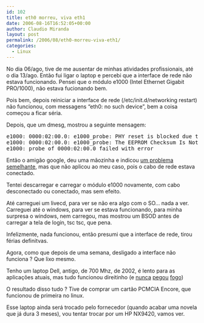 ```yaml
---
id: 102
title: eth0 morreu, viva eth1
date: 2006-08-16T16:52:05+00:00
author: Claudio Miranda
layout: post
permalink: /2006/08/eth0-morreu-viva-eth1/
categories:
  - Linux
---
```

No dia 06/ago, tive de me ausentar de minhas atividades profissionais, até o dia 13/ago. Então fui ligar o laptop e percebi que a interface de rede não estava funcionando. Pensei que o módulo e1000 (Intel Ethernet Gigabit PRO/1000), não estava fucionando bem.

Pois bem, depois reiniciar a interface de rede (/etc/init.d/networking restart) não funcionou, com messagens &#8220;eth0: no such device&#8221;, bem a coisa começou a ficar séria.

Depois, que um dmesg, mostrou a seguinte mensagem:

<pre>e1000: 0000:02:00.0: e1000_probe: PHY reset is blocked due to SOL/IDER session.
e1000: 0000:02:00.0: e1000_probe: The EEPROM Checksum Is Not Valid
e1000: probe of 0000:02:00.0 failed with error 
</pre>

Então o amigão google, deu uma mãozinha e indicou [um problema semelhante](http://www.thinkwiki.org/wiki/Problem_with_e1000:_EEPROM_Checksum_Is_Not_Valid), mas que não aplicou ao meu caso, pois o cabo de rede estava conectado. 

Tentei descarregar e carregar o módulo e1000 novamente, com cabo desconectado ou conectado, mas sem efeito.

Até carreguei um livecd, para ver se não era algo com o SO&#8230; nada a ver. Carreguei até o windows, para ver se estava funcionando, para minha surpresa o windows, nem carregou, mas mostrou um BSOD antes de carregar a tela de login, tsc tsc, que pena.

Infelizmente, nada funcionou, então presumi que a interface de rede, tirou férias definitvas.

Agora, como que depois de uma semana, desligado a interface não funciona ? Que lixo mesmo.

Tenho um laptop Dell, antigo, de 700 Mhz, de 2002, é lento para as aplicações atuais, mas tudo funcionou direitinho (e [nunca](http://www.consumeraffairs.com/news04/2006/08/dell_fire.html) [pegou](http://www.engadget.com/2006/07/28/another-dell-laptop-ignites/) [fogo](http://www.theinquirer.net/default.aspx?article=32550))

O resultado disso tudo ? Tive de comprar um cartão PCMCIA Encore, que funcionou de primeira no linux.

Esse laptop ainda será trocado pelo fornecedor (quando acabar uma novela que já dura 3 meses), vou tentar trocar por um HP NX9420, vamos ver.